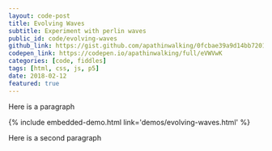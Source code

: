 ```yaml
---
layout: code-post
title: Evolving Waves
subtitle: Experiment with perlin waves
public_id: code/evolving-waves
github_link: https://gist.github.com/apathinwalking/0fcbae39a9d14bb720184562ecbb1396
codepen_link: https://codepen.io/apathinwalking/full/eVWVwK
categories: [code, fiddles]
tags: [html, css, js, p5]
date: 2018-02-12
featured: true
---
```

Here is a paragraph

{% include embedded-demo.html link='demos/evolving-waves.html' %}

Here is a second paragraph
